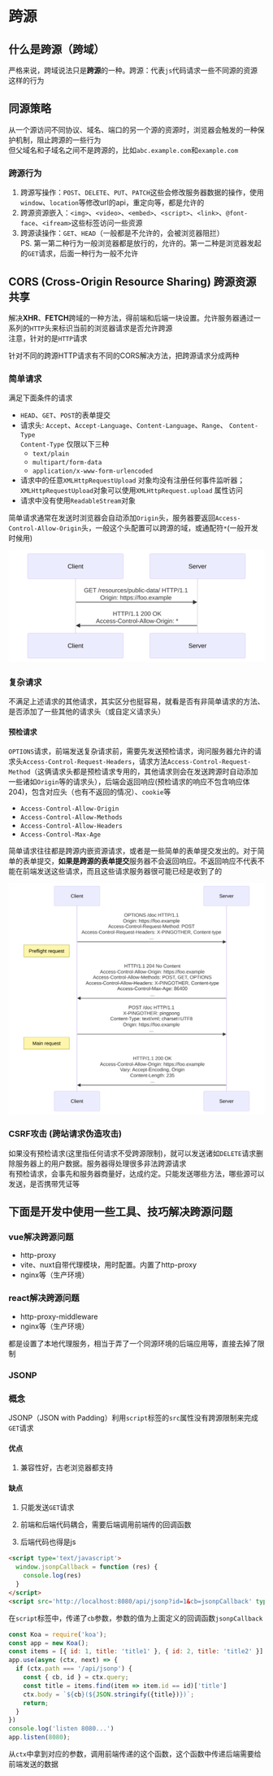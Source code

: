 # 跨源

## 什么是跨源（跨域）  
严格来说，跨域说法只是**跨源**的一种。跨源：代表`js`代码请求一些不同源的资源这样的行为

## 同源策略  
从一个源访问不同协议、域名、端口的另一个源的资源时，浏览器会触发的一种保护机制，阻止跨源的一些行为  
但父域名和子域名之间不是跨源的，比如`abc.example.com`和`example.com`

### 跨源行为
1. 跨源写操作：`POST`、`DELETE`、`PUT`、`PATCH`这些会修改服务器数据的操作，使用`window`、`location`等修改url的api，重定向等，都是允许的
2. 跨源资源嵌入：`<img>`、`<video>`、`<embed>`、`<script>`、`<link>`、`@font-face`、`<ifream>`这些标签访问一些资源
3. 跨源读操作：`GET`、`HEAD`（一般都是不允许的，会被浏览器阻拦）  
PS. 第一第二种行为一般浏览器都是放行的，允许的。第一二种是浏览器发起的`GET`请求，后面一种行为一般不允许

## CORS (Cross-Origin Resource Sharing) 跨源资源共享

解决**XHR**、**FETCH**跨域的一种方法，得前端和后端一块设置。允许服务器通过一系列的`HTTP`头来标识当前的浏览器请求是否允许跨源  
注意，针对的是`HTTP`请求

针对不同的跨源HTTP请求有不同的CORS解决方法，把跨源请求分成两种

### 简单请求  
满足下面条件的请求
+ `HEAD`、`GET`、`POST`的表单提交
+ 请求头: `Accept`、`Accept-Language`、`Content-Language`、`Range`、
`Content-Type`  
`Content-Type` 仅限以下三种
  + `text/plain`
  + `multipart/form-data`
  + `application/x-www-form-urlencoded`
+ 请求中的任意`XMLHttpRequestUpload` 对象均没有注册任何事件监听器；`XMLHttpRequestUpload`对象可以使用`XMLHttpRequest.upload` 属性访问
+ 请求中没有使用`ReadableStream`对象

简单请求通常在发送时浏览器会自动添加`Origin`头，服务器要返回`Access-Control-Allow-Origin`头，一般这个头配置可以跨源的域，或通配符`*`(一般开发时候用)

![简单的流程示意图](跨源/simple-request.svg)


### 复杂请求  
不满足上述请求的其他请求，其实区分也挺容易，就看是否有非简单请求的方法、是否添加了一些其他的请求头（或自定义请求头）

#### 预检请求
`OPTIONS`请求，前端发送复杂请求前，需要先发送预检请求，询问服务器允许的请求头`Access-Control-Request-Headers`，请求方法`Access-Control-Request-Method`（这俩请求头都是预检请求专用的，其他请求则会在发送跨源时自动添加一些诸如`Origin`等的请求头），后端会返回响应(预检请求的响应不包含响应体204)，包含对应头（也有不返回的情况）、`cookie`等
  + `Access-Control-Allow-Origin`
  + `Access-Control-Allow-Methods`
  + `Access-Control-Allow-Headers`
  + `Access-Control-Max-Age`
  
简单请求往往都是跨源内嵌资源请求，或者是一些简单的表单提交发出的。对于简单的表单提交，**如果是跨源的表单提交**服务器不会返回响应。不返回响应不代表不能在前端发送这些请求，而且这些请求服务器很可能已经是收到了的  

![简单的流程示意图](跨源/preflight-correct.svg)

### CSRF攻击 (跨站请求伪造攻击)  
如果没有预检请求(这里指任何请求不受跨源限制)，就可以发送诸如`DELETE`请求删除服务器上的用户数据。服务器得处理很多非法跨源请求  
有预检请求，会事先和服务器商量好，达成约定。只能发送哪些方法，哪些源可以发送，是否携带凭证等


## 下面是开发中使用一些工具、技巧解决跨源问题
### vue解决跨源问题

- http-proxy
- vite、nuxt自带代理模块，用时配置。内置了http-proxy
- nginx等（生产环境）

### react解决跨源问题

- http-proxy-middleware  
- nginx等（生产环境）

都是设置了本地代理服务，相当于弄了一个同源环境的后端应用等，直接去掉了限制

### JSONP

### 概念

JSONP（JSON with Padding）利用`script`标签的`src`属性没有跨源限制来完成`GET`请求

#### 优点

1. 兼容性好，古老浏览器都支持

#### 缺点

1. 只能发送`GET`请求

2. 前端和后端代码耦合，需要后端调用前端传的回调函数

3. 后端代码也得是js

```HTML
<script type='text/javascript'>
  window.jsonpCallback = function (res) {
    console.log(res)
  }
</script>
<script src='http://localhost:8080/api/jsonp?id=1&cb=jsonpCallback' type='text/javascript'></script>
```

在`script`标签中，传递了`cb`参数，参数的值为上面定义的回调函数`jsonpCallback`

```JavaScript
const Koa = require('koa');
const app = new Koa();
const items = [{ id: 1, title: 'title1' }, { id: 2, title: 'title2' }]
app.use(async (ctx, next) => {
  if (ctx.path === '/api/jsonp') {
    const { cb, id } = ctx.query;
    const title = items.find(item => item.id == id)['title']
    ctx.body = `${cb}(${JSON.stringify({title})})`;
    return;
  }
})
console.log('listen 8080...')
app.listen(8080);
```

从`ctx`中拿到对应的参数，调用前端传递的这个函数，这个函数中传递后端需要给前端发送的数据




